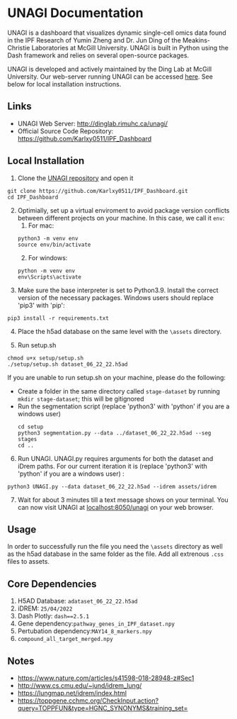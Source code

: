 # UNAGI Documentation
UNAGI is a dashboard that visualizes dynamic single-cell omics data found in the IPF Research of Yumin Zheng and Dr. Jun Ding of the Meakins-Christie Laboratories at McGill University. UNAGI is built in Python using the Dash framework
and relies on several open-source packages.

UNAGI is developed and actively maintained by the Ding Lab at McGill University. Our web-server running UNAGI
can be accessed [here](http://dinglab.rimuhc.ca/unagi/). See below for local installation instructions.

## Links
* UNAGI Web Server: http://dinglab.rimuhc.ca/unagi/
* Official Source Code Repository: https://github.com/Karlxy0511/IPF_Dashboard


## Local Installation
1. Clone the [UNAGI repository](https://github.com/Karlxy0511/IPF_Dashboard) and open it
```
git clone https://github.com/Karlxy0511/IPF_Dashboard.git
cd IPF_Dashboard
```
2. Optimially, set up a virtual enviroment to avoid package version conflicts between different projects
on your machine. In this case, we call it `env`:
   1. For mac:
    ```
    python3 -m venv env
    source env/bin/activate
    ```
   2. For windows:
    ```
    python -m venv env
    env\Scripts\activate
    ```
3. Make sure the base interpreter is set to Python3.9. Install the correct version of the necessary packages. Windows users should replace 'pip3' with 'pip':
```
pip3 install -r requirements.txt
```
4. Place the h5ad database on the same level with the `\assets` directory.

5. Run setup.sh
```
chmod u+x setup/setup.sh
./setup/setup.sh dataset_06_22_22.h5ad
```
If you are unable to run setup.sh on your machine, please do the following:
- Create a folder in the same directory called `stage-dataset` by running `mkdir stage-dataset`; this will be gitignored
- Run the segmentation script (replace 'python3' with 'python' if you are a windows user) 
   ```
   cd setup
   python3 segmentation.py --data ../dataset_06_22_22.h5ad --seg stages
   cd ..
   ```

6. Run UNAGI. UNAGI.py requires arguments for both the dataset and iDrem paths. For our current iteration it is (replace 'python3' with 'python' if you are a windows user) :
```
python3 UNAGI.py --data dataset_06_22_22.h5ad --idrem assets/idrem
```
7. Wait for about 3 minutes till a text message shows on your terminal. You can now visit UNAGI at [localhost:8050/unagi](localhost:8050/unagi) on your web browser.

## Usage
In order to successfully run the file you need the `\assets` directory as well as the h5ad database in the same folder as the file.
Add all extrenous `.css` files to assets. 

## Core Dependencies
1. H5AD Database: `adataset_06_22_22.h5ad`
2. iDREM: `25/04/2022`
3. Dash Plotly: `dash==2.5.1`
4. Gene dependency:`pathway_genes_in_IPF_dataset.npy`
5. Pertubation dependency:`MAY14_8_markers.npy`
6. `compound_all_target_merged.npy`


## Notes
* https://www.nature.com/articles/s41598-018-28948-z#Sec1
* http://www.cs.cmu.edu/~jund/idrem_lung/
* https://lungmap.net/idrem/index.html
* https://toppgene.cchmc.org/CheckInput.action?query=TOPPFUN&type=HGNC_SYNONYMS&training_set=
